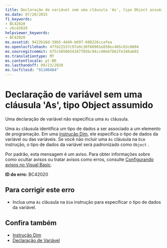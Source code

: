 ```yaml
---
title: Declaração de variável sem uma cláusula 'As', tipo Object assumido
ms.date: 07/20/2015
f1_keywords:
- BC42020
- vbc42020
helpviewer_keywords:
- BC42020
ms.assetid: 9422b16d-39b5-4d49-b697-608226ccafea
ms.openlocfilehash: 47fb22537c97a9c30f88901e858ec465c63c0004
ms.sourcegitcommit: bf5c5850654187705bc94cc40ebfb62fe346ab02
ms.translationtype: MT
ms.contentlocale: pt-BR
ms.lasthandoff: 09/23/2020
ms.locfileid: "91100484"
---
```

# <a name="variable-declaration-without-an-as-clause-type-of-object-assumed"></a>Declaração de variável sem uma cláusula 'As', tipo Object assumido

Uma declaração de variável não especifica uma `As` cláusula.  
  
 Uma `As` cláusula identifica um tipo de dados a ser associado a um elemento de programação. Em uma [instrução Dim](../language-reference/statements/dim-statement.md), ele especifica o tipo de dados da variável ou das variáveis. Se você não incluir uma `As` cláusula na `Dim` instrução, o tipo de dados da variável será padronizado como `Object` .  
  
 Por padrão, esta mensagem é um aviso. Para obter informações sobre como ocultar avisos ou tratar avisos como erros, consulte [Configurando avisos no Visual Basic](/visualstudio/ide/configuring-warnings-in-visual-basic).  
  
 **ID do erro:** BC42020  
  
## <a name="to-correct-this-error"></a>Para corrigir este erro  
  
- Inclua uma `As` cláusula na `Dim` instrução para especificar o tipo de dados da variável.  
  
## <a name="see-also"></a>Confira também

- [Instrução Dim](../language-reference/statements/dim-statement.md)
- [Declaração de Variável](../programming-guide/language-features/variables/variable-declaration.md)
